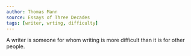 ```yaml
---
author: Thomas Mann
source: Essays of Three Decades
tags: [writer, wrting, difficulty]
---
```

A writer is someone for whom writing is more difficult than it is for other people.